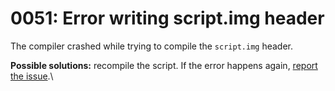 # 0051: Error writing script.img header

The compiler crashed while trying to compile the `script.img` header.

**Possible solutions:** recompile the script. If the error happens again, [report the issue](https://github.com/sannybuilder/dev/issues).\
